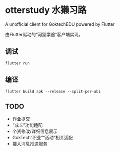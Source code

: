 # otterstudy 水獭习路

A unofficial client for GoktechEDU powered by Flutter

由Flutter驱动的“河狸学途”客户端实现。

## 调试

```shell
flutter run
```

## 编译

```shell
flutter build apk --release --split-per-abi
```

## TODO

- 作业提交
- “成长”功能适配
- 个资修改/详细信息展示
- GokTech“职业”“活动”相关适配
- 接入消息推送服务
